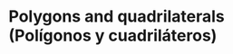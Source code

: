 
#   Polygons and quadrilaterals (Polígonos y cuadriláteros)

<!--
#T# Table of contents

#C# 

#T# Beginning of content
-->